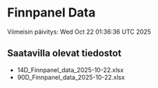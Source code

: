# Finnpanel Data

Viimeisin päivitys: Wed Oct 22 01:36:36 UTC 2025

## Saatavilla olevat tiedostot
- 14D_Finnpanel_data_2025-10-22.xlsx
- 90D_Finnpanel_data_2025-10-22.xlsx
